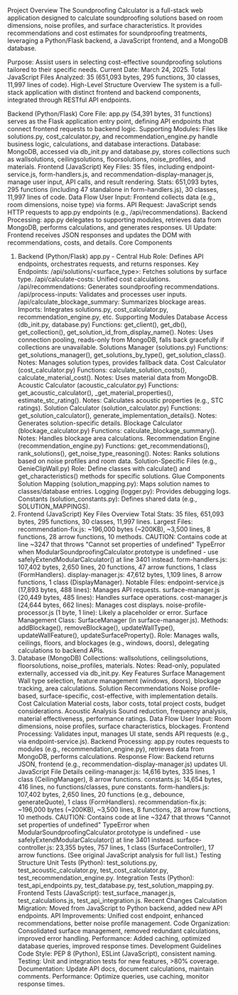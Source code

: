 Project Overview
The Soundproofing Calculator is a full-stack web application designed to calculate soundproofing solutions based on room dimensions, noise profiles, and surface characteristics. It provides recommendations and cost estimates for soundproofing treatments, leveraging a Python/Flask backend, a JavaScript frontend, and a MongoDB database.

Purpose: Assist users in selecting cost-effective soundproofing solutions tailored to their specific needs.
Current Date: March 24, 2025.
Total JavaScript Files Analyzed: 35 (651,093 bytes, 295 functions, 30 classes, 11,997 lines of code).
High-Level Structure Overview
The system is a full-stack application with distinct frontend and backend components, integrated through RESTful API endpoints.

Backend (Python/Flask)
Core File: app.py (54,391 bytes, 31 functions) serves as the Flask application entry point, defining API endpoints that connect frontend requests to backend logic.
Supporting Modules: Files like solutions.py, cost_calculator.py, and recommendation_engine.py handle business logic, calculations, and database interactions.
Database: MongoDB, accessed via db_init.py and database.py, stores collections such as wallsolutions, ceilingsolutions, floorsolutions, noise_profiles, and materials.
Frontend (JavaScript)
Key Files: 35 files, including endpoint-service.js, form-handlers.js, and recommendation-display-manager.js, manage user input, API calls, and result rendering.
Stats: 651,093 bytes, 295 functions (including 47 standalone in form-handlers.js), 30 classes, 11,997 lines of code.
Data Flow
User Input: Frontend collects data (e.g., room dimensions, noise type) via forms.
API Request: JavaScript sends HTTP requests to app.py endpoints (e.g., /api/recommendations).
Backend Processing: app.py delegates to supporting modules, retrieves data from MongoDB, performs calculations, and generates responses.
UI Update: Frontend receives JSON responses and updates the DOM with recommendations, costs, and details.
Core Components
1. Backend (Python/Flask)
app.py - Central Hub
Role: Defines API endpoints, orchestrates requests, and returns responses.
Key Endpoints:
/api/solutions/<surface_type>: Fetches solutions by surface type.
/api/calculate-costs: Unified cost calculations.
/api/recommendations: Generates soundproofing recommendations.
/api/process-inputs: Validates and processes user inputs.
/api/calculate_blockage_summary: Summarizes blockage areas.
Imports: Integrates solutions.py, cost_calculator.py, recommendation_engine.py, etc.
Supporting Modules
Database Access (db_init.py, database.py)
Functions: get_client(), get_db(), get_collection(), get_solution_id_from_display_name().
Notes: Uses connection pooling, reads-only from MongoDB, falls back gracefully if collections are unavailable.
Solutions Manager (solutions.py)
Functions: get_solutions_manager(), get_solutions_by_type(), get_solution_class().
Notes: Manages solution types, provides fallback data.
Cost Calculator (cost_calculator.py)
Functions: calculate_solution_costs(), calculate_material_cost().
Notes: Uses material data from MongoDB.
Acoustic Calculator (acoustic_calculator.py)
Functions: get_acoustic_calculator(), _get_material_properties(), estimate_stc_rating().
Notes: Calculates acoustic properties (e.g., STC ratings).
Solution Calculator (solution_calculator.py)
Functions: get_solution_calculator(), generate_implementation_details().
Notes: Generates solution-specific details.
Blockage Calculator (blockage_calculator.py)
Functions: calculate_blockage_summary().
Notes: Handles blockage area calculations.
Recommendation Engine (recommendation_engine.py)
Functions: get_recommendations(), rank_solutions(), get_noise_type_reasoning().
Notes: Ranks solutions based on noise profiles and room data.
Solution-Specific Files (e.g., GenieClipWall.py)
Role: Define classes with calculate() and get_characteristics() methods for specific solutions.
Glue Components
Solution Mapping (solution_mapping.py): Maps solution names to classes/database entries.
Logging (logger.py): Provides debugging logs.
Constants (solution_constants.py): Defines shared data (e.g., SOLUTION_MAPPINGS).
2. Frontend (JavaScript)
Key Files Overview
Total Stats: 35 files, 651,093 bytes, 295 functions, 30 classes, 11,997 lines.
Largest Files:
recommendation-fix.js: ~196,000 bytes (~200KB), ~3,500 lines, 8 functions, 28 arrow functions, 10 methods. CAUTION: Contains code at line ~3247 that throws "Cannot set properties of undefined" TypeError when ModularSoundproofingCalculator.prototype is undefined - use safelyExtendModularCalculator() at line 3401 instead.
form-handlers.js: 107,402 bytes, 2,650 lines, 20 functions, 47 arrow functions, 1 class (FormHandlers).
display-manager.js: 47,612 bytes, 1,109 lines, 8 arrow functions, 1 class (DisplayManager).
Notable Files:
endpoint-service.js (17,893 bytes, 488 lines): Manages API requests.
surface-manager.js (20,449 bytes, 485 lines): Handles surface operations.
cost-manager.js (24,644 bytes, 662 lines): Manages cost displays.
noise-profile-processor.js (1 byte, 1 line): Likely a placeholder or error.
Surface Management
Class: SurfaceManager (in surface-manager.js).
Methods: addBlockage(), removeBlockage(), updateWallType(), updateWallFeature(), updateSurfaceProperty().
Role: Manages walls, ceilings, floors, and blockages (e.g., windows, doors), delegating calculations to backend APIs.
3. Database (MongoDB)
Collections: wallsolutions, ceilingsolutions, floorsolutions, noise_profiles, materials.
Notes: Read-only, populated externally, accessed via db_init.py.
Key Features
Surface Management
Wall type selection, feature management (windows, doors), blockage tracking, area calculations.
Solution Recommendations
Noise profile-based, surface-specific, cost-effective, with implementation details.
Cost Calculation
Material costs, labor costs, total project costs, budget considerations.
Acoustic Analysis
Sound reduction, frequency analysis, material effectiveness, performance ratings.
Data Flow
User Input: Room dimensions, noise profiles, surface characteristics, blockages.
Frontend Processing: Validates input, manages UI state, sends API requests (e.g., via endpoint-service.js).
Backend Processing: app.py routes requests to modules (e.g., recommendation_engine.py), retrieves data from MongoDB, performs calculations.
Response Flow: Backend returns JSON, frontend (e.g., recommendation-display-manager.js) updates UI.
JavaScript File Details
ceiling-manager.js: 14,616 bytes, 335 lines, 1 class (CeilingManager), 8 arrow functions.
constants.js: 14,654 bytes, 416 lines, no functions/classes, pure constants.
form-handlers.js: 107,402 bytes, 2,650 lines, 20 functions (e.g., debounce, generateQuote), 1 class (FormHandlers).
recommendation-fix.js: ~196,000 bytes (~200KB), ~3,500 lines, 8 functions, 28 arrow functions, 10 methods. CAUTION: Contains code at line ~3247 that throws "Cannot set properties of undefined" TypeError when ModularSoundproofingCalculator.prototype is undefined - use safelyExtendModularCalculator() at line 3401 instead.
surface-controller.js: 23,355 bytes, 757 lines, 1 class (SurfaceController), 17 arrow functions. (See original JavaScript analysis for full list.)
Testing Structure
Unit Tests (Python):
test_solutions.py, test_acoustic_calculator.py, test_cost_calculator.py, test_recommendation_engine.py.
Integration Tests (Python):
test_api_endpoints.py, test_database.py, test_solution_mapping.py.
Frontend Tests (JavaScript):
test_surface_manager.js, test_calculations.js, test_api_integration.js.
Recent Changes
Calculation Migration: Moved from JavaScript to Python backend, added new API endpoints.
API Improvements: Unified cost endpoint, enhanced recommendations, better noise profile management.
Code Organization: Consolidated surface management, removed redundant calculations, improved error handling.
Performance: Added caching, optimized database queries, improved response times.
Development Guidelines
Code Style: PEP 8 (Python), ESLint (JavaScript), consistent naming.
Testing: Unit and integration tests for new features, >80% coverage.
Documentation: Update API docs, document calculations, maintain comments.
Performance: Optimize queries, use caching, monitor response times.